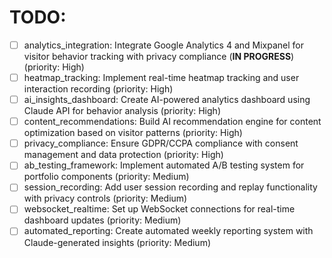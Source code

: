 # TODO:

- [ ] analytics_integration: Integrate Google Analytics 4 and Mixpanel for visitor behavior tracking with privacy compliance (**IN PROGRESS**) (priority: High)
- [ ] heatmap_tracking: Implement real-time heatmap tracking and user interaction recording (priority: High)
- [ ] ai_insights_dashboard: Create AI-powered analytics dashboard using Claude API for behavior analysis (priority: High)
- [ ] content_recommendations: Build AI recommendation engine for content optimization based on visitor patterns (priority: High)
- [ ] privacy_compliance: Ensure GDPR/CCPA compliance with consent management and data protection (priority: High)
- [ ] ab_testing_framework: Implement automated A/B testing system for portfolio components (priority: Medium)
- [ ] session_recording: Add user session recording and replay functionality with privacy controls (priority: Medium)
- [ ] websocket_realtime: Set up WebSocket connections for real-time dashboard updates (priority: Medium)
- [ ] automated_reporting: Create automated weekly reporting system with Claude-generated insights (priority: Medium)
